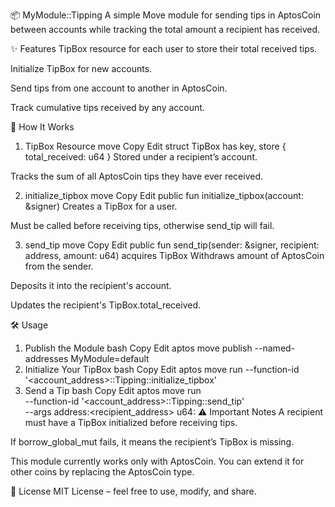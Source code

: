 📦 MyModule::Tipping
A simple Move module for sending tips in AptosCoin between accounts while tracking the total amount a recipient has received.

✨ Features
TipBox resource for each user to store their total received tips.

Initialize TipBox for new accounts.

Send tips from one account to another in AptosCoin.

Track cumulative tips received by any account.

📜 How It Works
1. TipBox Resource
move
Copy
Edit
struct TipBox has key, store {
    total_received: u64
}
Stored under a recipient’s account.

Tracks the sum of all AptosCoin tips they have ever received.

2. initialize_tipbox
move
Copy
Edit
public fun initialize_tipbox(account: &signer)
Creates a TipBox for a user.

Must be called before receiving tips, otherwise send_tip will fail.

3. send_tip
move
Copy
Edit
public fun send_tip(sender: &signer, recipient: address, amount: u64) acquires TipBox
Withdraws amount of AptosCoin from the sender.

Deposits it into the recipient's account.

Updates the recipient's TipBox.total_received.

🛠️ Usage
1. Publish the Module
bash
Copy
Edit
aptos move publish --named-addresses MyModule=default
2. Initialize Your TipBox
bash
Copy
Edit
aptos move run --function-id '<account_address>::Tipping::initialize_tipbox'
3. Send a Tip
bash
Copy
Edit
aptos move run \
  --function-id '<account_address>::Tipping::send_tip' \
  --args address:<recipient_address> u64:<amount>
⚠️ Important Notes
A recipient must have a TipBox initialized before receiving tips.

If borrow_global_mut<TipBox> fails, it means the recipient’s TipBox is missing.

This module currently works only with AptosCoin. You can extend it for other coins by replacing the AptosCoin type.

📄 License
MIT License – feel free to use, modify, and share.
